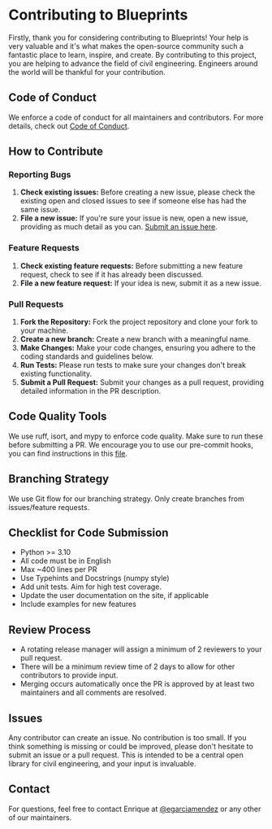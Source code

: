 # Contributing to Blueprints

Firstly, thank you for considering contributing to Blueprints! Your help is very valuable and it's what makes the open-source community such a
fantastic place to learn, inspire, and create. By contributing to this project, you are helping to advance the field of civil engineering. Engineers
around the world will be thankful for your contribution.

## Code of Conduct

We enforce a code of conduct for all maintainers and contributors. For more details, check out [Code of Conduct](.github/CODE_OF_CONDUCT.md).

## How to Contribute

### Reporting Bugs

1. **Check existing issues:** Before creating a new issue, please check the existing open and closed issues to see if someone else has had the same
   issue.
2. **File a new issue:** If you're sure your issue is new, open a new issue, providing as much detail as you
   can. [Submit an issue here](https://github.com/Blueprints-org/blueprints/issues).

### Feature Requests

1. **Check existing feature requests:** Before submitting a new feature request, check to see if it has already been discussed.
2. **File a new feature request:** If your idea is new, submit it as a new issue.

### Pull Requests

1. **Fork the Repository:** Fork the project repository and clone your fork to your machine.
2. **Create a new branch:** Create a new branch with a meaningful name.
3. **Make Changes:** Make your code changes, ensuring you adhere to the coding standards and guidelines below.
4. **Run Tests:** Please run tests to make sure your changes don't break existing functionality.
5. **Submit a Pull Request:** Submit your changes as a pull request, providing detailed information in the PR description.

## Code Quality Tools

We use ruff, isort, and mypy to enforce code quality. Make sure to run these before submitting a PR. We encourage you to use our pre-commit
hooks, you can find instructions in this [file](.pre-commit-config.yaml).

## Branching Strategy

We use Git flow for our branching strategy. Only create branches from issues/feature requests.

## Checklist for Code Submission

- Python >= 3.10
- All code must be in English
- Max ~400 lines per PR
- Use Typehints and Docstrings (numpy style)
- Add unit tests. Aim for high test coverage.
- Update the user documentation on the site, if applicable
- Include examples for new features

## Review Process

- A rotating release manager will assign a minimum of 2 reviewers to your pull request.
- There will be a minimum review time of 2 days to allow for other contributors to provide input.
- Merging occurs automatically once the PR is approved by at least two maintainers and all comments are resolved.

## Issues

Any contributor can create an issue. No contribution is too small. If you think something is missing or could be improved, please don't hesitate to
submit an issue or a pull request. This is intended to be a central open library for civil engineering, and your input is invaluable.

## Contact

For questions, feel free to contact Enrique at [@egarciamendez](https://github.com/egarciamendez) or any other of our maintainers.

